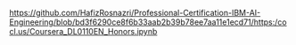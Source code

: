 https://github.com/HafizRosnazri/Professional-Certification-IBM-AI-Engineering/blob/bd3f6290ce8f6b33aab2b39b78ee7aa11e1ecd71/https:/cocl.us/Coursera_DL0110EN_Honors.ipynb
